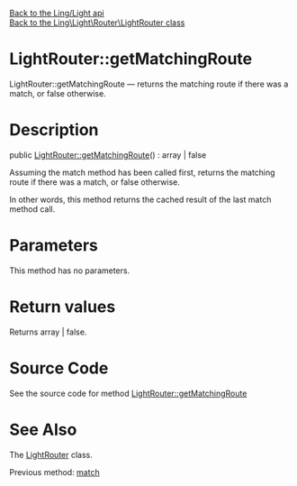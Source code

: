 [Back to the Ling/Light api](https://github.com/lingtalfi/Light/blob/master/doc/api/Ling/Light.md)<br>
[Back to the Ling\Light\Router\LightRouter class](https://github.com/lingtalfi/Light/blob/master/doc/api/Ling/Light/Router/LightRouter.md)


LightRouter::getMatchingRoute
================



LightRouter::getMatchingRoute — returns the matching route if there was a match, or false otherwise.




Description
================


public [LightRouter::getMatchingRoute](https://github.com/lingtalfi/Light/blob/master/doc/api/Ling/Light/Router/LightRouter/getMatchingRoute.md)() : array | false




Assuming the match method has been called first,
returns the matching route if there was a match, or false otherwise.

In other words, this method returns the cached result of the last match method call.




Parameters
================

This method has no parameters.


Return values
================

Returns array | false.








Source Code
===========
See the source code for method [LightRouter::getMatchingRoute](https://github.com/lingtalfi/Light/blob/master/Router/LightRouter.php#L54-L57)


See Also
================

The [LightRouter](https://github.com/lingtalfi/Light/blob/master/doc/api/Ling/Light/Router/LightRouter.md) class.

Previous method: [match](https://github.com/lingtalfi/Light/blob/master/doc/api/Ling/Light/Router/LightRouter/match.md)<br>

